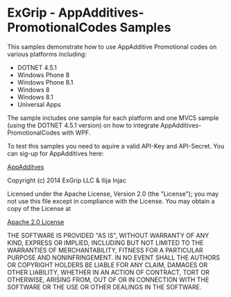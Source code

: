 ExGrip - AppAdditives-PromotionalCodes Samples
=======================

This samples demonstrate how to use AppAdditive Promotional codes on various platforms including:

* DOTNET 4.5.1
* Windows Phone 8
* Windows Phone 8.1
* Windows 8
* Windows 8.1
* Universal Apps

The sample includes one sample for each platform and one MVC5 sample (using the DOTNET 4.5.1 version) on how to integrate AppAdditives-PromotionalCodes with WPF.

To test this samples you need to aquire a valid API-Key and API-Secret. You can sig-up for AppAdditives here:

[AppAdditves](http://www.appadditives.com "AppAdditives Home")

Copyright (c) 2014 ExGrip LLC & Ilija Injac

Licensed under the Apache License, Version 2.0 (the "License");
you may not use this file except in compliance with the License.
You may obtain a copy of the License at

[Apache 2.0 License](http://www.apache.org/licenses/LICENSE-2.0 "Apache License 2.0")


THE SOFTWARE IS PROVIDED "AS IS", WITHOUT WARRANTY OF ANY KIND, EXPRESS OR IMPLIED, INCLUDING BUT NOT LIMITED TO THE WARRANTIES OF MERCHANTABILITY, FITNESS FOR A PARTICULAR PURPOSE AND NONINFRINGEMENT. IN NO EVENT SHALL THE AUTHORS OR COPYRIGHT HOLDERS BE LIABLE FOR ANY CLAIM, DAMAGES OR OTHER LIABILITY, WHETHER IN AN ACTION OF CONTRACT, TORT OR OTHERWISE, ARISING FROM, OUT OF OR IN CONNECTION WITH THE SOFTWARE OR THE USE OR OTHER DEALINGS IN THE SOFTWARE.

